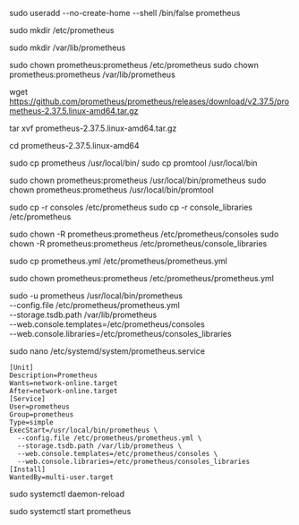 sudo useradd --no-create-home --shell /bin/false prometheus

sudo mkdir /etc/prometheus

sudo mkdir /var/lib/prometheus

sudo chown prometheus:prometheus /etc/prometheus
sudo chown prometheus:prometheus /var/lib/prometheus

wget https://github.com/prometheus/prometheus/releases/download/v2.37.5/prometheus-2.37.5.linux-amd64.tar.gz

tar xvf prometheus-2.37.5.linux-amd64.tar.gz

cd prometheus-2.37.5.linux-amd64

sudo cp prometheus /usr/local/bin/
sudo cp promtool /usr/local/bin 

sudo chown prometheus:prometheus /usr/local/bin/prometheus
sudo chown prometheus:prometheus /usr/local/bin/promtool

sudo cp -r consoles /etc/prometheus 
sudo cp -r console_libraries /etc/prometheus 

sudo chown -R prometheus:prometheus /etc/prometheus/consoles
sudo chown -R prometheus:prometheus /etc/prometheus/console_libraries

sudo cp prometheus.yml /etc/prometheus/prometheus.yml

sudo chown prometheus:prometheus /etc/prometheus/prometheus.yml

sudo -u prometheus /usr/local/bin/prometheus \
  --config.file /etc/prometheus/prometheus.yml \
  --storage.tsdb.path /var/lib/prometheus \
  --web.console.templates=/etc/prometheus/consoles \
  --web.console.libraries=/etc/prometheus/consoles_libraries

sudo nano /etc/systemd/system/prometheus.service

```
[Unit]
Description=Prometheus
Wants=network-online.target
After=network-online.target
[Service]
User=prometheus
Group=prometheus
Type=simple
ExecStart=/usr/local/bin/prometheus \
  --config.file /etc/prometheus/prometheus.yml \
  --storage.tsdb.path /var/lib/prometheus \
  --web.console.templates=/etc/prometheus/consoles \
  --web.console.libraries=/etc/prometheus/consoles_libraries
[Install]
WantedBy=multi-user.target
```

sudo systemctl daemon-reload

sudo systemctl start prometheus